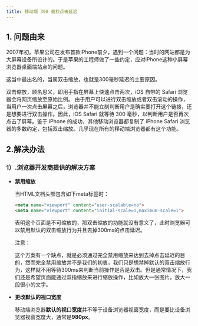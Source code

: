 ```yaml
---
title: 移动端 300 毫秒点击延迟
---
```


## 1. **问题由来**

2007年初。苹果公司在发布首款iPhone前夕，遇到一个问题：当时的网站都是为大屏幕设备所设计的。于是苹果的工程师做了一些约定，应对iPhone这种小屏幕浏览器桌面端站点的问题。

这当中最出名的，当属双击缩放，也就是300毫秒延迟的主要原因。

双击缩放，顾名思义，即用手指在屏幕上快速点击两次，iOS 自带的 Safari 浏览器会将网页缩放至原始比例。 由于用户可以进行双击缩放或者双击滚动的操作，当用户一次点击屏幕之后，浏览器并不能立刻判断用户是确实要打开这个链接，还是想要进行双击操作。因此，iOS Safari 就等待 300 毫秒，以判断用户是否再次点击了屏幕。鉴于 iPhone 的成功，其他移动浏览器都复制了 iPhone Safari 浏览器的多数约定，包括双击缩放。几乎现在所有的移动端浏览器都有这个功能。

## 2.**解决办法**

### 1）.浏览器开发商提供的解决方案

*  **禁用缩放**

   当HTML文档头部包含如下meta标签时：
    ```html
	<meta name="viewport" content="user-scalable=no">
	<meta name="viewport" content="initial-scale=1,maximum-scale=1">
	```
	表明这个页面是不可缩放的，那双击缩放的功能就没有意义了，此时浏览器可以禁用默认的双击缩放行为并且去掉300ms的点击延迟。
	
	注意：
	
	这个方案有一个缺点，就是必须通过完全禁用缩放来达到去掉点击延迟的目的，然而完全禁用缩放并不是我们的初衷，我们只是想禁掉默认的双击缩放行为，这样就不用等待300ms来判断当前操作是否是双击。但是通常情况下，我们还是希望页面能通过双指缩放来进行缩放操作，比如放大一张图片，放大一段很小的文字。

* **更改默认的视口宽度**

	移动端浏览器**默认的视口宽度**并不等于设备浏览器视窗宽度，而是要比设备浏览器视窗宽度大，通常是**980px**。
   